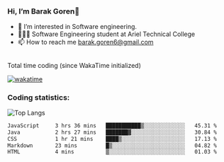 ###  Hi, I’m Barak Goren👋
- 👀 I’m interested in Software engineering.
- 👨🏼‍🎓 Software Engineering student at Ariel Technical College
- 📫 How to reach me barak.goren6@gmail.com
##
Total time coding (since WakaTime initialized)

[![wakatime](https://wakatime.com/badge/user/5cc5ec80-a806-4ca2-a704-db29274e48cd.svg)](https://wakatime.com/@5cc5ec80-a806-4ca2-a704-db29274e48cd)

   
### Coding statistics:

![Top Langs](https://github-readme-stats.vercel.app/api/top-langs/?username=barakgoren&layout=compact&langs_count=30&exclude_repo=ML_learning&line_height=25)


<!--START_SECTION:waka-->

```txt
JavaScript     3 hrs 36 mins   ███████████▒░░░░░░░░░░░░░   45.31 %
Java           2 hrs 27 mins   ███████▓░░░░░░░░░░░░░░░░░   30.84 %
CSS            1 hr 21 mins    ████▒░░░░░░░░░░░░░░░░░░░░   17.13 %
Markdown       23 mins         █▒░░░░░░░░░░░░░░░░░░░░░░░   04.82 %
HTML           4 mins          ▒░░░░░░░░░░░░░░░░░░░░░░░░   01.03 %
```

<!--END_SECTION:waka-->

<!---
barakgoren/barakgoren is a ✨ special ✨ repository because its `README.md` (this file) appears on your GitHub profile.
You can click the Preview link to take a look at your changes.
--->
